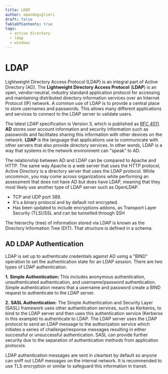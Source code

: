 ```yaml
---
title: LDAP 
author: amandaguglieri
draft: false
TableOfContents: true
tags:
  - active directory
  - ldap
  - windows
---
```


# LDAP

Lightweight Directory Access Protocol (LDAP) is an integral part of Active Directory (AD). The **Lightweight Directory Access Protocol** (**LDAP**) is an open, vendor-neutral, industry standard application protocol for accessing and maintaining distributed directory information services over an Internet Protocol (IP) network.  A common use of LDAP is to provide a central place to store usernames and passwords. This allows many different applications and services to connect to the LDAP server to validate users.

The latest LDAP specification is Version 3, which is published as [RFC 4511](https://tools.ietf.org/html/rfc4511). **AD** stores user account information and security information such as passwords and facilitates sharing this information with other devices on the network. **LDAP** is the language that applications use to communicate with other servers that also provide directory services. In other words, LDAP is a way that systems in the network environment can "speak" to AD.

The relationship between AD and LDAP can be compared to Apache and HTTP. The same way Apache is a web server that uses the HTTP protocol, Active Directory is a directory server that uses the LDAP protocol. While uncommon, you may come across organizations while performing an assessment that does not have AD but does have LDAP, meaning that they most likely use another type of LDAP server such as OpenLDAP.



- TCP and UDP port 389.
- It's a binary protocol and by default not encrypted.
- Has been updated to include encryptions addons, as Transport Layer Security (TLS)/SSL and can be tunnelled through SSH

The hierarchy (tree) of information stored via LDAP is known as the Directory Information Tree (DIT). That structure is defined in a schema.


## AD LDAP Authentication

LDAP is set up to authenticate credentials against AD using a "BIND" operation to set the authentication state for an LDAP session. There are two types of LDAP authentication.

**1.**  **Simple Authentication:** This includes anonymous authentication, unauthenticated authentication, and username/password authentication. Simple authentication means that a username and password create a BIND request to authenticate to the LDAP server.
    
**2.**  **SASL Authentication:** The Simple Authentication and Security Layer (SASL) framework uses other authentication services, such as Kerberos, to bind to the LDAP server and then uses this authentication service (Kerberos in this example) to authenticate to LDAP. The LDAP server uses the LDAP protocol to send an LDAP message to the authorization service which initiates a series of challenge/response messages resulting in either successful or unsuccessful authentication. SASL can provide further security due to the separation of authentication methods from application protocols. 

LDAP authentication messages are sent in cleartext by default so anyone can sniff out LDAP messages on the internal network. It is recommended to use TLS encryption or similar to safeguard this information in transit.